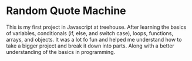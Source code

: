 # Random Quote Machine

This is my first project in Javascript at treehouse. After learning the basics of variables, conditionals (if, else, and switch case), loops, functions, arrays, and objects. It was a lot fo fun and helped me understand how to take a bigger project and break it down into parts. Along with a better understanding of the basics in programming.  
